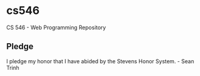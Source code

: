 # cs546
CS 546 - Web Programming Repository

## Pledge

I pledge my honor that I have abided by the Stevens Honor System. - Sean Trinh
